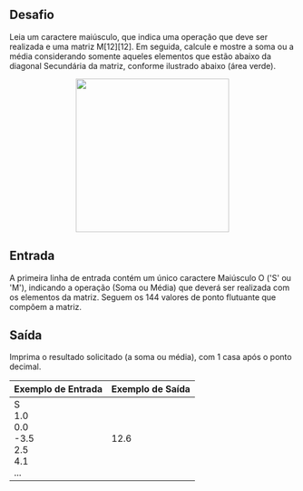 ## Desafio

Leia um caractere maiúsculo, que indica uma operação que deve ser realizada e
uma matriz M[12][12]. Em seguida, calcule e mostre a soma ou a média
considerando somente aqueles elementos que estão abaixo da diagonal Secundária
da matriz, conforme ilustrado abaixo (área verde).

<p align="center">
    <img src="../../../../assets/abaixo-diagonal-secundaria.png" width="270" height="270">
</p>

## Entrada

A primeira linha de entrada contém um único caractere Maiúsculo O ('S' ou 'M'),
indicando a operação (Soma ou Média) que deverá ser realizada com os elementos
da matriz. Seguem os 144 valores de ponto flutuante que compõem a matriz.

## Saída

Imprima o resultado solicitado (a soma ou média), com 1 casa após o ponto
decimal.

| Exemplo de Entrada | Exemplo de Saída|
| ---|--- |
| S<br />1.0<br />0.0<br />-3.5<br />2.5<br />4.1<br />... | 12.6 |